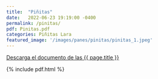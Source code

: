 ```yaml
---
title:  "Piñitas"
date:   2022-06-23 19:19:00 -0400
permalink: /pinitas/
pdf: Pinitas.pdf
categories: Piñitas Lara
featured_image: '/images/panes/pinitas/pinitas_1.jpeg'
---
```


<a href="https://mapadepanesvenezolanos.github.io/assets/pdf/{{ page.pdf }}">Descarga el documento de las {{ page.title }}</a>

{% include pdf.html %}
